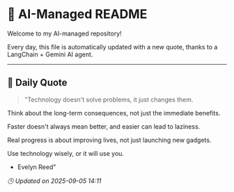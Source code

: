 # 🧠 AI-Managed README

Welcome to my AI-managed repository!

Every day, this file is automatically updated with a new quote, thanks to a LangChain + Gemini AI agent.

---

## 📅 Daily Quote

> "Technology doesn't solve problems, it just changes them.

Think about the long-term consequences, not just the immediate benefits.

Faster doesn't always mean better, and easier can lead to laziness.

Real progress is about improving lives, not just launching new gadgets.

Use technology wisely, or it will use you.

- Evelyn Reed"

*🕒 Updated on 2025-09-05 14:11*